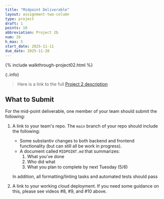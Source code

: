 ```yaml
---
title: "Midpoint Deliverable"
layout: assignment-two-column
type: project
draft: 1
points: 10
abbreviation: Project 2b
num: 2b
h_max: 5
start_date: 2025-11-11
due_date: 2025-11-28
---
```


{% include walkthrough-project02.html %}


{:.info}
> Here is a link to the full [Project 2 description](project02)

## What to Submit
For the mid-point deliverable, one member of your team should submit the following:

1. A link to your team's repo. The `main` branch of your repo should include the following:
    * Some substantiv changes to both backend and frontend functionality (but can still all be work in progress).
    * A document called `MIDPOINT.md` that summarizes:
        1. What you've done
        1. Who did what
        1. What you plan to complete by next Tuesday (5/6)

    In addition, all formatting/linting tasks and automated tests should pass

1. A link to your working cloud deployment. If you need some guidance on this, please see videos #8, #9, and #10 above.
